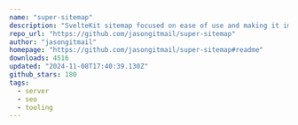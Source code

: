 ```yaml
---
name: "super-sitemap"
description: "SvelteKit sitemap focused on ease of use and making it impossible to forget to add your paths."
repo_url: "https://github.com/jasongitmail/super-sitemap"
author: "jasongitmail"
homepage: "https://github.com/jasongitmail/super-sitemap#readme"
downloads: 4516
updated: "2024-11-08T17:40:39.130Z"
github_stars: 180
tags: 
  - server
  - seo
  - tooling
---
```

